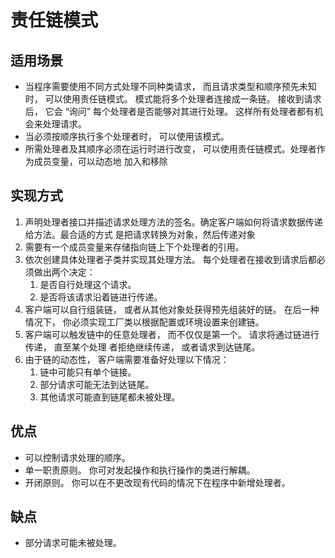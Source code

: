 # 责任链模式

## 适用场景
- 当程序需要使用不同方式处理不同种类请求， 而且请求类型和顺序预先未知时， 可以使用责任链模式。
模式能将多个处理者连接成一条链。 接收到请求后， 它会 “询问” 每个处理者是否能够对其进行处理。
 这样所有处理者都有机会来处理请求。
- 当必须按顺序执行多个处理者时， 可以使用该模式。
- 所需处理者及其顺序必须在运行时进行改变， 可以使用责任链模式。处理者作为成员变量，可以动态地
加入和移除

## 实现方式
1. 声明处理者接口并描述请求处理方法的签名。确定客户端如何将请求数据传递给方法。最合适的方式
是把请求转换为对象，然后传递对象
2. 需要有一个成员变量来存储指向链上下个处理者的引用。
3. 依次创建具体处理者子类并实现其处理方法。 每个处理者在接收到请求后都必须做出两个决定：
    1. 是否自行处理这个请求。
    2. 是否将该请求沿着链进行传递。
4. 客户端可以自行组装链， 或者从其他对象处获得预先组装好的链。 在后一种情况下， 
你必须实现工厂类以根据配置或环境设置来创建链。
5. 客户端可以触发链中的任意处理者， 而不仅仅是第一个。 请求将通过链进行传递， 直至某个处理
者拒绝继续传递， 或者请求到达链尾。
6. 由于链的动态性， 客户端需要准备好处理以下情况：
    1. 链中可能只有单个链接。
    2. 部分请求可能无法到达链尾。
    3. 其他请求可能直到链尾都未被处理。
    
## 优点
- 可以控制请求处理的顺序。
- 单一职责原则。 你可对发起操作和执行操作的类进行解耦。
- 开闭原则。 你可以在不更改现有代码的情况下在程序中新增处理者。

## 缺点
- 部分请求可能未被处理。

